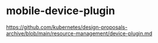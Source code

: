 # mobile-device-plugin
https://github.com/kubernetes/design-proposals-archive/blob/main/resource-management/device-plugin.md